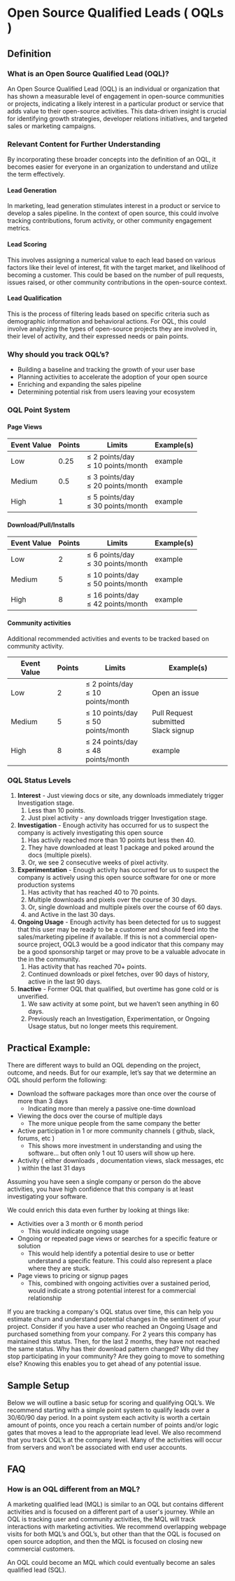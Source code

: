 # Open Source Qualified Leads ( OQLs )

## Definition

### What is an Open Source Qualified Lead (OQL)?

An Open Source Qualified Lead (OQL) is an individual or organization that has shown a measurable level of engagement in open-source communities or projects, indicating a likely interest in a particular product or service that adds value to their open-source activities. This data-driven insight is crucial for identifying growth strategies, developer relations initiatives, and targeted sales or marketing campaigns.

### Relevant Content for Further Understanding

By incorporating these broader concepts into the definition of an OQL, it becomes easier for everyone in an organization to understand and utilize the term effectively.

#### Lead Generation

In marketing, lead generation stimulates interest in a product or service to develop a sales pipeline. In the context of open source, this could involve tracking contributions, forum activity, or other community engagement metrics.

#### Lead Scoring

This involves assigning a numerical value to each lead based on various factors like their level of interest, fit with the target market, and likelihood of becoming a customer. This could be based on the number of pull requests, issues raised, or other community contributions in the open-source context.

#### Lead Qualification

This is the process of filtering leads based on specific criteria such as demographic information and behavioral actions. For OQL, this could involve analyzing the types of open-source projects they are involved in, their level of activity, and their expressed needs or pain points.

### Why should you track OQL’s?

- Building a baseline and tracking the growth of your user base
- Planning activities to accelerate the adoption of your open source
- Enriching and expanding the sales pipeline
- Determining potential risk from users leaving your ecosystem

### OQL Point System

#### Page Views

| Event Value | Points | Limits | Example(s) |
| --- | --- | --- | --- |
| Low | 0.25 | ≤ 2 points/day<br/>≤ 10 points/month | example |
| Medium | 0.5 | ≤ 3 points/day<br/>≤ 20 points/month | example |
| High | 1 | ≤ 5 points/day<br/>≤ 30 points/month | example |

#### Download/Pull/Installs

| Event Value | Points | Limits | Example(s) |
| --- | --- | --- | --- |
| Low | 2 | ≤ 6 points/day<br/>≤ 30 points/month | example |
| Medium | 5 | ≤ 10 points/day<br/>≤ 50 points/month | example |
| High | 8 | ≤ 16 points/day<br/>≤ 42 points/month | example |

#### Community activities

Additional recommended activities and events to be tracked based on community activity.

| Event Value | Points | Limits | Example(s) |
| --- | --- | --- | --- |
| Low | 2 | ≤ 2 points/day<br/>≤ 10 points/month | Open an issue |
| Medium | 5 | ≤ 10 points/day<br/>≤ 50 points/month | Pull Request submitted<br/>Slack signup |
| High | 8 | ≤ 24 points/day<br/>≤ 48 points/month | example |

### OQL Status Levels

1. **Interest** - Just viewing docs or site, any downloads immediately trigger Investigation stage.
    1. Less than 10 points.
    2. Just pixel activity -  any downloads trigger Investigation stage.
2. **Investigation** - Enough activity has occurred for us to suspect the company is actively investigating this open source
    1. Has activily reached more than 10 points but less then 40.
    2. They have downloaded at least 1 package and poked around the docs (multiple pixels).
    3. Or, we see 2 consecutive weeks of pixel activity.
3. **Experimentation** - Enough activity has occurred for us to suspect the company is actively using this open source software for one or more production systems
    1. Has activity that has reached 40 to 70 points.
    2. Multiple downloads and pixels over the course of 30 days.
    3. Or, single download and multiple pixels over the course of 60 days.
    4. and Active in the last 30 days.
4. **Ongoing Usage** - Enough activity has been detected for us to suggest that this user may be ready to be a customer and should feed into the sales/marketing pipeline if available. If this is not a commercial open-source project, OQL3 would be a good indicator that this company may be a good sponsorship target or may prove to be a valuable advocate in the in the community.
    1. Has activity that has reached 70+ points.
    2. Continued downloads or pixel fetches, over 90 days of history, active in the last 90 days.
5. **Inactive** - Former OQL that qualified, but overtime has gone cold or is unverified.
    1. We saw activity at some point, but we haven’t seen anything in 60 days.
    2. Previously reach an Investigation, Experimentation, or Ongoing Usage status, but no longer meets this requirement.

## Practical Example:

There are different ways to build an OQL depending on the project, outcome, and needs.  But for our example, let’s say that we determine an OQL should perform the following:

- Download the software packages more than once over the course of more than 3 days
  - Indicating more than merely a passive one-time download
- Viewing the docs over the course of multiple days
  - The more unique people from the same company the better
- Active participation in 1 or more community channels ( github, slack, forums, etc )
  - This shows more investment in understanding and using the software… but often only 1 out 10 users will show up here.
- Activity ( either downloads , documentation views, slack messages, etc  ) within the last 31 days

Assuming you have seen a single company or person do the above activities, you have high confidence that this company is at least investigating your software.

We could enrich this data even further by looking at things like:
- Activities over a 3 month or 6 month period
	- This would indicate ongoing usage
- Ongoing or repeated page views or searches for a specific feature or solution
	- This would help identify a potential desire to use or better understand a specific feature.  This could also represent a place where they are stuck.
- Page views to pricing or signup pages
	- This, combined with ongoing activities over a sustained period, would indicate a strong potential interest for a commercial relationship

If you are tracking a company's OQL status over time, this can help you estimate churn and understand potential changes in the sentiment of your project.  Consider if you have a user who reached an Ongoing Usage and purchased something from your company.  For 2 years this company has maintained this status.  Then, for the last 2 months, they have not reached the same status.  Why has their download pattern changed?  Why did they stop participating in your community?  Are they going to move to something else?  Knowing this enables you to get ahead of any potential issue.

## Sample Setup

Below we will outline a basic setup for scoring and qualifying OQL’s.   We recommend starting with a simple point system to qualify leads over a 30/60/90 day period.  In a point system each activity is worth a certain amount of points, once you reach a certain number of points and/or logic gates that moves a lead to the appropriate lead level.  We also recommend that you track OQL’s at the company level.  Many of the activities will occur from servers and won’t be associated with end user accounts.

## FAQ

### How is an OQL different from an MQL?

A marketing qualified lead (MQL) is similar to an OQL but contains different activities and is focused on a different part of a user's journey.  While an OQL is tracking user and community activities, the MQL will track interactions with marketing activities.  We recommend overlapping webpage visits for both MQL’s and OQL’s, but other than that the OQL is focused on open source adoption, and then the MQL is focused on closing new commercial customers.

An OQL could become an MQL which could eventually become an sales qualified lead (SQL).
